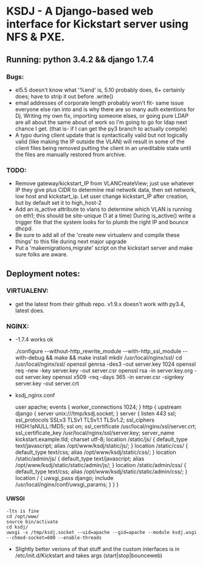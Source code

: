 KSDJ - A Django-based web interface for Kickstart server using NFS & PXE.
=============================================================
Running:  python 3.4.2 && django 1.7.4
--------------------------------------


### Bugs:
* el5.5 doesn't know what '%end' is, 5.10 probably does, 6+ certainly does; have to strip it out before .write()
* email addresses of corporate length probably won't fit- same issue everyone else ran into and is why there are so many 
auth extentions for Dj. Writing my own fix, importing someone elses, or going pure LDAP are all about the same about of 
work so I'm going to go for ldap next chance I get. (that is- if I can get the py3 branch to actually compile)
* A typo during client update that is syntactically valid but not logically valid (like making the IP outside the VLAN) 
will result in some of the client files being removed putting the client in an uneditable state until the files are 
manually restored from archive.

### TODO:
* Remove gateway/kickstart_IP from VLANCreateView; just use whatever IP they give plus CIDR to determine real
        netwotk data, then set network, low host and kickstart_ip.
        Let user change kickstart_IP after creation, but by default set it to high_host-2
* Add an is_active attribute to vlans to determine which VLAN is running on eth1;
        this should be site-unique (1 at a time)
        During is_active() write a trigger file that the system looks for to plumb the right IP and bounce dhcpd.
* Be sure to add all of the 'create new virtualenv and compile these things' to this file during next
        major upgrade
* Put a 'makemigrations,migrate' script on the kickstart server and make sure folks are aware.


Deployment notes:
----------------

### VIRTUALENV:
* get the latest from their github repo. v1.9.x doesn't work with py3.4, latest does.

### NGINX:
* -1.7.4 works ok


    ./configure --without-http_rewrite_module --with-http_ssl_module --with-debug && make && make install
    mkdir /usr/local/nginx/ssl/
    cd /usr/local/nginx/ssl/
    openssl genrsa -des3 -out server.key 1024
    openssl req -new -key server.key -out server.csr
    openssl rsa -in server.key.org -out server.key
    openssl x509 -req -days 365 -in server.csr -signkey server.key -out server.crt


* ksdj_nginx.conf


    user apache;
    events {
        worker_connections  1024;
    }
    http {
        upstream django {
            server unix:///tmp/ksdj.socket;
        }
        server {
            listen              443 ssl;
            ssl_protocols       SSLv3 TLSv1 TLSv1.1 TLSv1.2;
            ssl_ciphers         HIGH:!aNULL:!MD5;
            ssl on;
            ssl_certificate /usr/local/nginx/ssl/server.crt;
            ssl_certificate_key /usr/local/nginx/ssl/server.key;
            server_name kickstart.example.tld;
            charset     utf-8;
            location /static/js/ {
                default_type text/javascript;
                alias /opt/www/ksdj/static/js/;
            }
            location /static/css/ {
                default_type text/css;
                alias /opt/www/ksdj/static/css/;
            }
            location /static/admin/js/ {
                default_type text/javascript;
                alias /opt/www/ksdj/static/static/admin/js/;
            }
            location /static/admin/css/ {
                default_type text/css;
                alias /opt/www/ksdj/static/static/admin/css/;
            }
            location / {
                uwsgi_pass  django;
                include     /usr/local/nginx/conf/uwsgi_params;
            }
        }
    }

#### UWSGI
    -lts is fine
    cd /opt/www/
    source bin/activate
    cd ksdj/
    uwsgi -s /tmp/ksdj.socket --uid=apache --gid=apache --module ksdj.wsgi --chmod-socket=600 --enable-threads

* Slightly better verions of that stuff and the custom interfaces is in /etc/init.d/Kickstart and takes args 
(start|stop|bounceweb)

